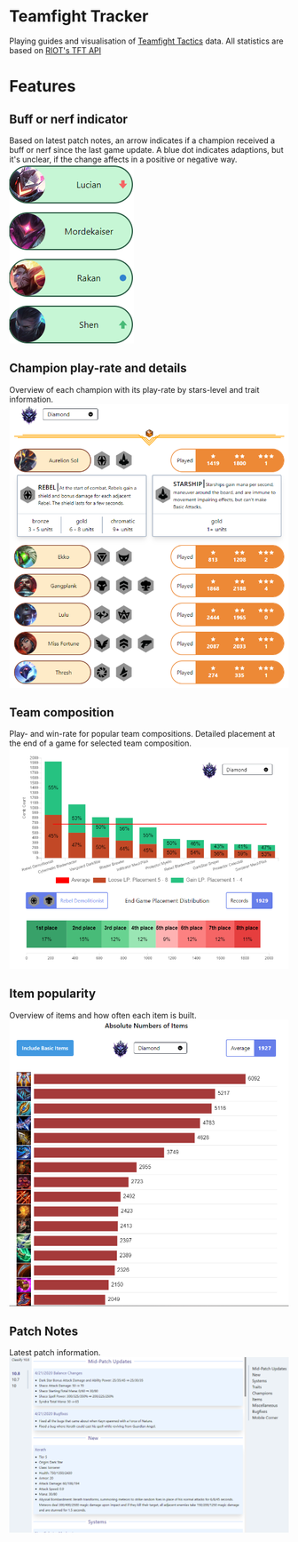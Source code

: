 # Teamfight Tracker

Playing guides and visualisation of [Teamfight Tactics](https://teamfighttactics.leagueoflegends.com/) data. All statistics are based on [RIOT's TFT API](https://developer.riotgames.com/docs/tft)

# Features
## Buff or nerf indicator
Based on latest patch notes, an arrow indicates if a champion received a buff or nerf since the last game update. A blue dot indicates adaptions, but it's unclear, if the change affects in a positive or negative way.  
![BuffNerfIndicator](/public/preview/BuffNerfIndicator.PNG)

## Champion play-rate and details
Overview of each champion with its play-rate by stars-level and trait information.  
![ChampStats](/public/preview/ChampStats.PNG)

## Team composition
Play- and win-rate for popular team compositions. Detailed placement at the end of a game for selected team composition.  
![CombStats](/public/preview/CombStats.PNG)

## Item popularity
Overview of items and how often each item is built.  
![ItemStats](/public/preview/ItemStats.PNG)

## Patch Notes
Latest patch information.  
![PatchNotes](/public/preview/PatchNotes.PNG)
